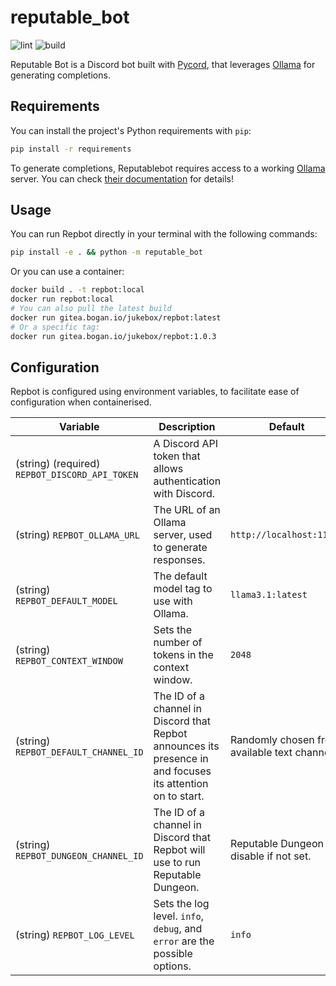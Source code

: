 # reputable\_bot
![lint](https://github.com/jukebox/reputable_bot/actions/workflows/lint.yaml/badge.svg)
![build](https://github.com/jukebox/reputable_bot/actions/workflows/build.yaml/badge.svg)

Reputable Bot is a Discord bot built with [Pycord](https://pycord.dev/), that leverages
[Ollama](https://ollama.com/) for generating completions.


## Requirements

You can install the project's Python requirements with `pip`:

```sh
pip install -r requirements
```

To generate completions, Reputablebot requires access to a working
[Ollama](https://ollama.com/) server. You can check 
[their documentation](https://github.com/ollama/ollama/blob/main/README.md)
for details!

## Usage

You can run Repbot directly in your terminal with the following commands:

```sh
pip install -e . && python -m reputable_bot
```

Or you can use a container:

```sh
docker build . -t repbot:local
docker run repbot:local
# You can also pull the latest build
docker run gitea.bogan.io/jukebox/repbot:latest
# Or a specific tag:
docker run gitea.bogan.io/jukebox/repbot:1.0.3
```

## Configuration

Repbot is configured using environment variables, to facilitate ease of configuration when
containerised.

| Variable | Description | Default |
|----------|-------------|---------|
| (string) (required) `REPBOT_DISCORD_API_TOKEN` | A Discord API token that allows authentication with Discord. | |
| (string) `REPBOT_OLLAMA_URL` | The URL of an Ollama server, used to generate responses. | `http://localhost:11343` |
| (string) `REPBOT_DEFAULT_MODEL` | The default model tag to use with Ollama. | `llama3.1:latest` |
| (string) `REPBOT_CONTEXT_WINDOW` | Sets the number of tokens in the context window. | `2048` |
| (string) `REPBOT_DEFAULT_CHANNEL_ID` | The ID of a channel in Discord that Repbot announces its presence in and focuses its attention on to start. | Randomly chosen from available text channels. |
| (string) `REPBOT_DUNGEON_CHANNEL_ID` | The ID of a channel in Discord that Repbot will use to run Reputable Dungeon. |  Reputable Dungeon is disable if not set.  |
| (string) `REPBOT_LOG_LEVEL` | Sets the log level. `info`, `debug`, and `error` are the possible options. | `info` |

